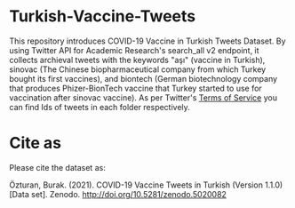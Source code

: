 # Turkish-Vaccine-Tweets



This repository introduces COVID-19 Vaccine in Turkish Tweets Dataset. By using  Twitter API for Academic Research's search_all v2 endpoint, it collects archieval tweets with the keywords "aşı" (vaccine in Turkish), sinovac (The Chinese biopharmaceutical company from which Turkey bought its first vaccines), and biontech (German biotechnology company that produces Phizer-BionTech vaccine that Turkey started to use for vaccination after sinovac vaccine). As per Twitter's [Terms of Service](https://developer.twitter.com/en/developer-terms/agreement-and-policy) you can find Ids of tweets in each folder respectively.



# Cite as

Please cite the dataset as:

Özturan, Burak. (2021). COVID-19 Vaccine Tweets in Turkish (Version 1.1.0) [Data set]. Zenodo. http://doi.org/10.5281/zenodo.5020082










